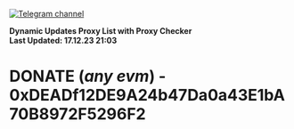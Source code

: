 [![Telegram channel](https://img.shields.io/endpoint?url=https://runkit.io/damiankrawczyk/telegram-badge/branches/master?url=https://t.me/n4z4v0d)](https://t.me/n4z4v0d) 

**Dynamic Updates Proxy List with Proxy Checker**  
**Last Updated: 17.12.23 21:03**

# DONATE (_any evm_) - 0xDEADf12DE9A24b47Da0a43E1bA70B8972F5296F2

